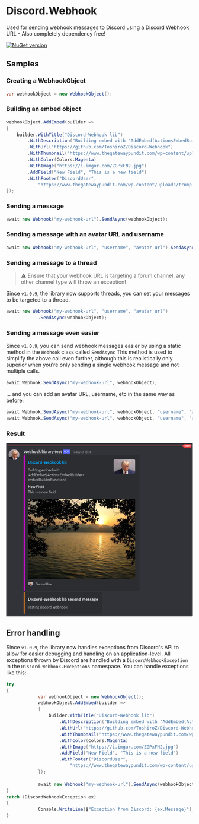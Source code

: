 # Discord.Webhook

Used for sending webhook messages to Discord using a Discord Webhook URL - Also completely dependency free!

[![NuGet version](https://badge.fury.io/nu/Discord.Webhook.svg)](https://badge.fury.io/nu/Discord.Webhook)

## Samples

### Creating a WebhookObject

```cs
var webhookObject = new WebhookObject();
```

### Building an embed object

```cs
webhookObject.AddEmbed(builder =>
{
	builder.WithTitle("Discord-Webhook lib")
		.WithDescription("Building embed with 'AddEmbed(Action<EmbedBuilder> embedBuilderFunction)'")
		.WithUrl("https://github.com/ToshiroZ/Discord-Webhook")
		.WithThumbnail("https://www.thegatewaypundit.com/wp-content/uploads/trump-mugshot-1.jpg")
		.WithColor(Colors.Magenta)
		.WithImage("https://i.imgur.com/ZGPxFN2.jpg")
		.AddField("New Field", "This is a new field")
		.WithFooter("DiscordUser",
			"https://www.thegatewaypundit.com/wp-content/uploads/trump-mugshot-1.jpg");
});
```

### Sending a message
```cs
await new Webhook("my-webhook-url").SendAsync(webhookObject);
```

### Sending a message with an avatar URL and username

```cs
await new Webhook("my-webhook-url", "username", "avatar url").SendAsync(webhookObject);
```

### Sending a message to a thread
> ⚠️  Ensure that your webhook URL is targeting a forum channel, any other channel type will throw an exception!

Since `v1.0.9`, the library now supports threads, you can set your messages to be targeted to a thread.

```cs
await new Webhook("my-webhook-url", "username", "avatar url")
            .SendAsync(webhookObject);
```

### Sending a message even easier
Since `v1.0.9`, you can send webhook messages easier by using a static method in the `Webhook` class called `SendAsync` This method is used to simplify the above call even further, although this is realistically only superior when you're only sending a single webhook message and not multiple calls.

```cs
await Webhook.SendAsync("my-webhook-url", webhookObject);
```

... and you can add an avatar URL, username, etc in the same way as before:

```cs
await Webhook.SendAsync("my-webhook-url", webhookObject, "username", "avatar url"); 
await Webhook.SendAsync("my-webhook-url", webhookObject, "username", "avatar url", "thread name");  // For threads
```

### Result

![image](https://raw.githubusercontent.com/ToshiroZ/Discord-Webhook/master/example.png)


## Error handling
Since `v1.0.9`, the library now handles exceptions from Discord's API to allow for easier debugging and handling on an application-level. All exceptions thrown by Discord are handled with a `DiscordWebhookException` in the `Discord.Webhook.Exceptions` namespace. You can handle exceptions like this:

```cs
try 
{
            var webhookObject = new WebhookObject();
            webhookObject.AddEmbed(builder =>
            {
            	builder.WithTitle("Discord-Webhook lib")
            		.WithDescription("Building embed with 'AddEmbed(Action<EmbedBuilder> embedBuilderFunction)'")
            		.WithUrl("https://github.com/ToshiroZ/Discord-Webhook")
            		.WithThumbnail("https://www.thegatewaypundit.com/wp-content/uploads/trump-mugshot-1.jpg")
            		.WithColor(Colors.Magenta)
            		.WithImage("https://i.imgur.com/ZGPxFN2.jpg")
            		.AddField("New Field", "This is a new field")
            		.WithFooter("DiscordUser",
            			"https://www.thegatewaypundit.com/wp-content/uploads/trump-mugshot-1.jpg");
            });
            
            await new Webhook("my-webhook-url").SendAsync(webhookObject);
}
catch (DiscordWebhookException ex)
{
            Console.WriteLine($"Exception from Discord: {ex.Message}");
}
